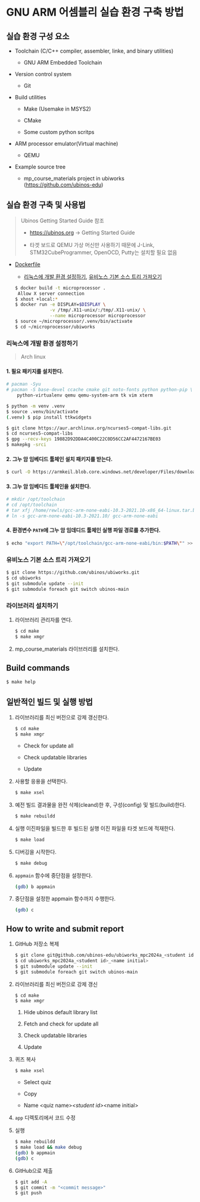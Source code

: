 # GNU ARM 어셈블리 실습 환경 구축 방법

## 실습 환경 구성 요소

- Toolchain (C/C++ compiler, assembler, linke, and binary utilities)

    - GNU ARM Embedded Toolchain

- Version control system

    - Git

- Build utilities

    - Make (Usemake in MSYS2)

    - CMake

    - Some custom python scritps

- ARM processor emulator(Virtual machine)

    - QEMU

- Example source tree

    - mp_course_materials project in ubiworks (https://github.com/ubinos-edu)

## 실습 환경 구축 및 사용법

> Ubinos Getting Started Guide 참조
>
>   - https://ubinos.org -> Getting Started Guide
>
>   - 타겟 보드로 QEMU 가상 머신만 사용하기 때문에 J-Link, STM32CubeProgrammer, OpenOCD, Putty는 설치할 필요 없음

- [Dockerfile](Dockerfile)

    - [리눅스에 개발 환경 설정하기](#리눅스에-개발-환경-설정하기), [유비노스 기본 소스 트리 가져오기](#유비노스-기본-소스-트리-가져오기)

    ```sh
    $ docker build -t microprocessor .
     Allow X server connection
    $ xhost +local:*
    $ docker run -e DISPLAY=$DISPLAY \
                 -v /tmp/.X11-unix/:/tmp/.X11-unix/ \
                 --name microprocessor microprocessor
    $ source ~/microprocessor/.venv/bin/activate
    $ cd ~/microprocessor/ubiworks
    ```

### 리눅스에 개발 환경 설정하기

> Arch linux

#### 1. 필요 패키지를 설치한다.

```sh
# pacman -Syu
# pacman -S base-devel ccache cmake git noto-fonts python python-pip \
    python-virtualenv qemu qemu-system-arm tk vim xterm
```

```sh
$ python -m venv .venv
$ source .venv/bin/activate
(.venv) $ pip install ttkwidgets
```

```sh
$ git clone https://aur.archlinux.org/ncurses5-compat-libs.git
$ cd ncurses5-compat-libs
$ gpg --recv-keys 19882D92DDA4C400C22C0D56CC2AF4472167BE03
$ makepkg -srci
```

#### 2. 그누 암 임베디드 툴체인 설치 패키지를 받는다.

```sh
$ curl -O https://armkeil.blob.core.windows.net/developer/Files/downloads/gnu-rm/10.3-2021.10/gcc-arm-none-eabi-10.3-2021.10-x86_64-linux.tar.bz2
```

#### 3. 그누 암 임베디드 툴체인을 설치한다.

```sh
# mkdir /opt/toolchain
# cd /opt/toolchain
# tar xfj /home/rewls/gcc-arm-none-eabi-10.3-2021.10-x86_64-linux.tar.bz2
# ln -s gcc-arm-none-eabi-10.3-2021.10/ gcc-arm-none-eabi
```

#### 4. 환경변수 `PATH`에 그누 암 임데디드 툴체인 실행 파일 경로를 추가한다.

```sh
$ echo "export PATH=\"/opt/toolchain/gcc-arm-none-eabi/bin:$PATH\"" >> ~/.bashrc
```

### 유비노스 기본 소스 트리 가져오기

```sh
$ git clone https://github.com/ubinos/ubiworks.git
$ cd ubiworks
$ git submodule update --init
$ git submodule foreach git switch ubinos-main
```

### 라이브러리 설치하기

1. 라이브러리 관리자를 연다.

    ```sh
    $ cd make
    $ make xmgr
    ```

2. mp_course_materials 라이브러리를 설치한다.

## Build commands

```sh
$ make help
```

## 일반적인 빌드 및 실행 방법

1. 라이브러리를 최신 버전으로 강제 갱신한다.

    ```sh
    $ cd make
    $ make xmgr
    ```

    - Check for update all

    - Check updatable libraries

    - Update

2. 사용할 응용을 선택한다.

    ```sh
    $ make xsel
    ```

3. 예전 빌드 결과물을 완전 삭제(cleand)한 후, 구성(config) 및 빌드(build)한다.

    ```sh
    $ make rebuildd
    ```

4. 실행 이진파일을 빌드한 후 빌드된 실행 이진 파일을 타겟 보드에 적재한다.

    ```sh
    $ make load
    ```

5. 디버깅을 시작한다.

    ```sh
    $ make debug
    ```

6. `appmain` 함수에 중단점을 설정한다.

    ```sh
    (gdb) b appmain
    ```

7. 중단점을 설정한 appmain 함수까지 수행한다.

    ```sh
    (gdb) c
    ```

## How to write and submit report

1. GitHub 저장소 복제

    ```sh
    $ git clone git@github.com/ubinos-edu/ubiworks_mpc2024a_<student id>_<name initial>.git
    $ cd ubiworks_mpc2024a_<student id>_<name initial>
    $ git submodule update --init
    $ git submodule foreach git switch ubinos-main
    ```

2. 라이브러리를 최신 버전으로 강제 갱신

    ```sh
    $ cd make
    $ make xmgr
    ```

    1. Hide ubinos default library list

    2. Fetch and check for update all

    3. Check updatable libraries

    4. Update

3. 퀴즈 복사

    ```sh
    $ make xsel
    ```

    - Select quiz

    - Copy 

    - Name \<quiz name\>_\<student id\>_\<name initial\>

4. `app` 디렉토리에서 코드 수정

5. 실행

    ```sh
    $ make rebuildd
    $ make load && make debug
    (gdb) b appmain
    (gdb) c
    ```

6. GitHub으로 제출

    ```sh
    $ git add -A
    $ git commit -m "<commit message>"
    $ git push
    ```
